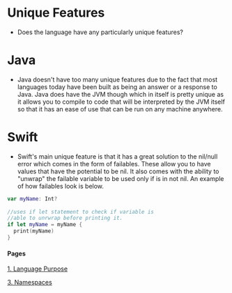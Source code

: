 # Unique Features

- Does the language have any particularly unique features?

# Java

- Java doesn't have too many unique features due to the fact that most languages today have been built as being an answer or a response to Java. Java does have the JVM though which in itself is pretty unique as it allows you to compile to code that will be interpreted by the JVM itself so that it has an ease of use that can be run on any machine anywhere.

# Swift
- Swift's main unique feature is that it has a great solution to the nil/null error which comes in the form of failables. These allow you to have values that have the potential to be nil. It also comes with the ability to "unwrap" the failable variable to be used only if is in not nil. An example of how failables look is below.

```swift
var myName: Int?
    
//uses if let statement to check if variable is 
//able to unrwrap before printing it.
if let myName = myName {
  print(myName)
}
```

#### Pages
[1. Language Purpose](LanguagePurpose.md)

[3. Namespaces](Namespaces.md)
